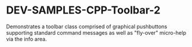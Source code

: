 # DEV-SAMPLES-CPP-Toolbar-2
Demonstrates a toolbar class comprised of graphical pushbuttons supporting standard command messages as well as "fly-over" micro-help via the info area.
